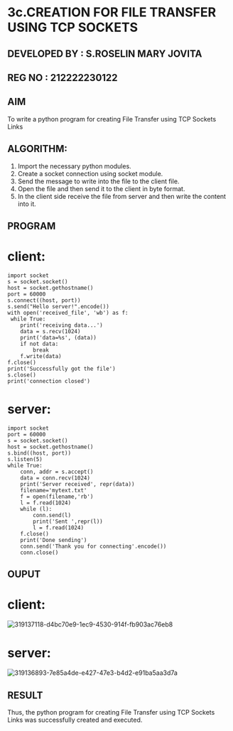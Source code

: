 # 3c.CREATION FOR FILE TRANSFER USING TCP SOCKETS
 ## DEVELOPED BY : S.ROSELIN MARY JOVITA
 ## REG NO : 212222230122
## AIM
To write a python program for creating File Transfer using TCP Sockets Links
## ALGORITHM:
1. Import the necessary python modules.
2. Create a socket connection using socket module.
3. Send the message to write into the file to the client file.
4. Open the file and then send it to the client in byte format.
5. In the client side receive the file from server and then write the content into it.
## PROGRAM
# client:
```
import socket
s = socket.socket()
host = socket.gethostname()
port = 60000
s.connect((host, port))
s.send("Hello server!".encode())
with open('received_file', 'wb') as f:
 while True:
    print('receiving data...')
    data = s.recv(1024)
    print('data=%s', (data))
    if not data:
        break
    f.write(data)
f.close()
print('Successfully got the file')
s.close()
print('connection closed')
```
# server:
```
import socket 
port = 60000 
s = socket.socket() 
host = socket.gethostname() 
s.bind((host, port)) 
s.listen(5) 
while True:
    conn, addr = s.accept() 
    data = conn.recv(1024)
    print('Server received', repr(data))
    filename='mytext.txt'
    f = open(filename,'rb')
    l = f.read(1024)
    while (l):
        conn.send(l)
        print('Sent ',repr(l))
        l = f.read(1024)
    f.close()
    print('Done sending')
    conn.send('Thank you for connecting'.encode())
    conn.close()
```

## OUPUT
# client:
![319137118-d4bc70e9-1ec9-4530-914f-fb903ac76eb8](https://github.com/Prasanavausdevan/3c.FILE_TRANSFER_USING_TCP_SOCKETS/assets/144870579/cc63add3-1c25-4bc2-9d9c-9257209a7c03)

# server:
![319136893-7e85a4de-e427-47e3-b4d2-e91ba5aa3d7a](https://github.com/Prasanavausdevan/3c.FILE_TRANSFER_USING_TCP_SOCKETS/assets/144870579/6851caee-2b57-4de2-beb3-3f8ae65daa19)
## RESULT
Thus, the python program for creating File Transfer using TCP Sockets Links was 
successfully created and executed.
